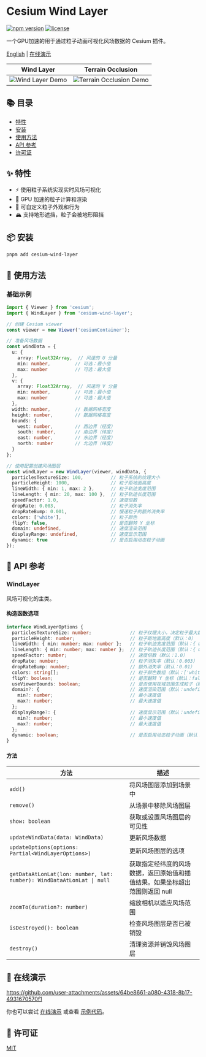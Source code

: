# Cesium Wind Layer

[![npm version](https://img.shields.io/npm/v/cesium-wind-layer.svg)](https://www.npmjs.com/package/cesium-wind-layer)
[![license](https://img.shields.io/npm/l/cesium-wind-layer.svg)](https://github.com/your-repo/cesium-wind-layer/blob/main/LICENSE)

一个GPU加速的用于通过粒子动画可视化风场数据的 Cesium 插件。

[English](/packages/cesium-wind-layer/readme.md) | [在线演示](https://cesium-wind-layer.opendde.com/)

| Wind Layer | Terrain Occlusion |
|-----------------|------------------------|
| ![Wind Layer Demo](/pictures/wind.gif) | ![Terrain Occlusion Demo](/pictures/terrain.gif) |

## 📚 目录

- [特性](#特性)
- [安装](#安装)
- [使用方法](#使用方法)
- [API 参考](#api-参考)
- [许可证](#许可证)

## ✨ 特性

- ⚡️ 使用粒子系统实现实时风场可视化
- 🚀 GPU 加速的粒子计算和渲染
- 🎨 可自定义粒子外观和行为
- 🏔️ 支持地形遮挡，粒子会被地形阻挡

## 📦 安装

```bash
pnpm add cesium-wind-layer
```

## 🚀 使用方法

### 基础示例

```typescript
import { Viewer } from 'cesium';
import { WindLayer } from 'cesium-wind-layer';

// 创建 Cesium viewer
const viewer = new Viewer('cesiumContainer');

// 准备风场数据
const windData = {
  u: {
    array: Float32Array,  // 风速的 U 分量
    min: number,         // 可选：最小值
    max: number          // 可选：最大值
  },
  v: {
    array: Float32Array,  // 风速的 V 分量
    min: number,         // 可选：最小值
    max: number          // 可选：最大值
  },
  width: number,         // 数据网格宽度
  height: number,        // 数据网格高度
  bounds: {
    west: number,        // 西边界（经度）
    south: number,       // 南边界（纬度）
    east: number,        // 东边界（经度）
    north: number        // 北边界（纬度）
  }
};

// 使用配置创建风场图层
const windLayer = new WindLayer(viewer, windData, {
  particlesTextureSize: 100,          // 粒子系统的纹理大小
  particleHeight: 1000,               // 粒子距地面高度
  lineWidth: { min: 1, max: 2 },      // 粒子轨迹宽度范围
  lineLength: { min: 20, max: 100 },  // 粒子轨迹长度范围
  speedFactor: 1.0,                   // 速度倍数
  dropRate: 0.003,                    // 粒子消失率
  dropRateBump: 0.001,                // 慢速粒子的额外消失率
  colors: ['white'],                  // 粒子颜色
  flipY: false,                       // 是否翻转 Y 坐标
  domain: undefined,                  // 速度渲染范围
  displayRange: undefined,            // 速度显示范围
  dynamic: true                       // 是否启用动态粒子动画
});
```

## 📖 API 参考

### WindLayer

风场可视化的主类。

#### 构造函数选项

```typescript
interface WindLayerOptions {
  particlesTextureSize: number;              // 粒子纹理大小，决定粒子最大数量（size * size）（默认：100）
  particleHeight: number;                    // 粒子距地面高度（默认：0）
  lineWidth: { min: number; max: number };   // 粒子轨迹宽度范围（默认：{ min: 1, max: 5 }）
  lineLength: { min: number; max: number };  // 粒子轨迹长度范围（默认：{ min: 20, max: 100 }）
  speedFactor: number;                       // 速度倍数（默认：1.0）
  dropRate: number;                          // 粒子消失率（默认：0.003）
  dropRateBump: number;                      // 额外消失率（默认：0.01）
  colors: string[];                          // 粒子颜色数组（默认：['white']）
  flipY: boolean;                            // 是否翻转 Y 坐标（默认：false）
  useViewerBounds: boolean;                  // 是否使用视域范围生成粒子（默认：false）
  domain?: {                                 // 速度渲染范围（默认：undefined）
    min?: number;                            // 最小速度值
    max?: number;                            // 最大速度值
  };
  displayRange?: {                           // 速度显示范围（默认：undefined）
    min?: number;                            // 最小速度值
    max?: number;                            // 最大速度值
  };
  dynamic: boolean;                          // 是否启用动态粒子动画（默认：true）
}
```

#### 方法

| 方法 | 描述 |
|--------|-------------|
| `add()` | 将风场图层添加到场景中 |
| `remove()` | 从场景中移除风场图层 |
| `show: boolean` | 获取或设置风场图层的可见性 |
| `updateWindData(data: WindData)` | 更新风场数据 |
| `updateOptions(options: Partial<WindLayerOptions>)` | 更新风场图层的选项 |
| `getDataAtLonLat(lon: number, lat: number): WindDataAtLonLat \| null` | 获取指定经纬度的风场数据，返回原始值和插值结果。如果坐标超出范围则返回 null |
| `zoomTo(duration?: number)` | 缩放相机以适应风场范围 |
| `isDestroyed(): boolean` | 检查风场图层是否已被销毁 |
| `destroy()` | 清理资源并销毁风场图层 |

## 🎥 在线演示

https://github.com/user-attachments/assets/64be8661-a080-4318-8b17-4931670570f1

你也可以尝试 [在线演示](https://cesium-wind-layer.opendde.com/) 或查看 [示例代码](../../example)。

## 📄 许可证

[MIT](/LICENSE)
